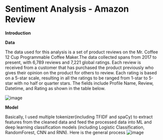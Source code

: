 # Sentiment Analysis - Amazon Review

**Introduction**

**Data**

The data used for this analysis is a set of product reviews on the Mr. Coffee 12 Cup Programmable Coffee Maker.The data collected spans from 2017 to present, with 6,789 reviews and 7,221 global ratings. Each review is received from a customer that has purchased the product previously who gives their opinion on the product for others to review. Each rating is based on a 5-star scale, resulting in all the ratings to be ranged from 1-star to 5-star with no half or quarter stars. The fields include Profile Name, Review, Datetime, and Rating as shown in the table below.

![image](https://user-images.githubusercontent.com/43327902/147958242-1cb6bff0-bc28-4c1f-b0a2-7f392c236547.png)


**Model**

Basically, I used multiple tokenizer(including TFIDF and spaCy) to extract features from the cleaned data and feed the processed data into ML and deep learning classification models (including Logistic Classification, RandomForest, CNN and RNN). Here is the general process
![image](https://user-images.githubusercontent.com/43327902/147958661-c7a19ed1-2266-4cb8-95e0-1d0744e8dc45.png)


